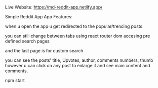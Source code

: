 Live Website:
https://md-reddit-app.netlify.app/

Simple Reddit App
App Features:

when u open the app u get redirected to the popular/trending posts.

you can still change between tabs using react router dom accesing pre defined search pages

and the last page is for custom search

you can see the posts' title, Upvotes, author, comments numbers, thumb however u can click on any post to enlarge it and see main content and comments.

npm start
